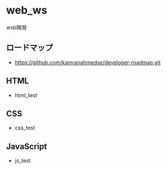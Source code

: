 # web_ws
wsb開発

## ロードマップ
- https://github.com/kamranahmedse/developer-roadmap.git

## HTML
- html_test

## CSS
- css_test

## JavaScript
- js_test